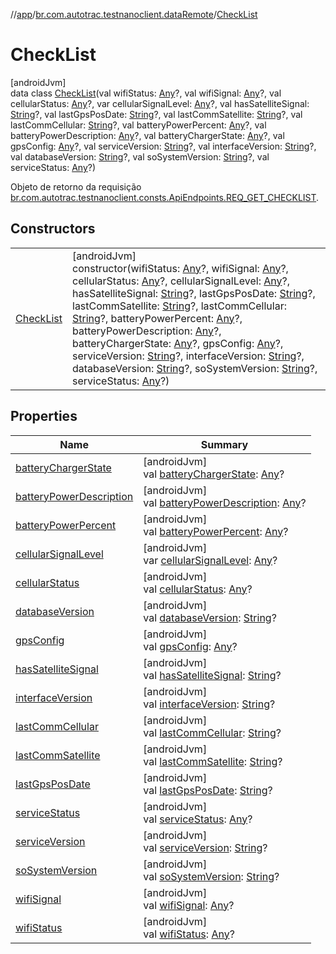 //[app](../../../index.md)/[br.com.autotrac.testnanoclient.dataRemote](../index.md)/[CheckList](index.md)

# CheckList

[androidJvm]\
data class [CheckList](index.md)(val wifiStatus: [Any](https://kotlinlang.org/api/latest/jvm/stdlib/kotlin/-any/index.html)?, val wifiSignal: [Any](https://kotlinlang.org/api/latest/jvm/stdlib/kotlin/-any/index.html)?, val cellularStatus: [Any](https://kotlinlang.org/api/latest/jvm/stdlib/kotlin/-any/index.html)?, var cellularSignalLevel: [Any](https://kotlinlang.org/api/latest/jvm/stdlib/kotlin/-any/index.html)?, val hasSatelliteSignal: [String](https://kotlinlang.org/api/latest/jvm/stdlib/kotlin/-string/index.html)?, val lastGpsPosDate: [String](https://kotlinlang.org/api/latest/jvm/stdlib/kotlin/-string/index.html)?, val lastCommSatellite: [String](https://kotlinlang.org/api/latest/jvm/stdlib/kotlin/-string/index.html)?, val lastCommCellular: [String](https://kotlinlang.org/api/latest/jvm/stdlib/kotlin/-string/index.html)?, val batteryPowerPercent: [Any](https://kotlinlang.org/api/latest/jvm/stdlib/kotlin/-any/index.html)?, val batteryPowerDescription: [Any](https://kotlinlang.org/api/latest/jvm/stdlib/kotlin/-any/index.html)?, val batteryChargerState: [Any](https://kotlinlang.org/api/latest/jvm/stdlib/kotlin/-any/index.html)?, val gpsConfig: [Any](https://kotlinlang.org/api/latest/jvm/stdlib/kotlin/-any/index.html)?, val serviceVersion: [String](https://kotlinlang.org/api/latest/jvm/stdlib/kotlin/-string/index.html)?, val interfaceVersion: [String](https://kotlinlang.org/api/latest/jvm/stdlib/kotlin/-string/index.html)?, val databaseVersion: [String](https://kotlinlang.org/api/latest/jvm/stdlib/kotlin/-string/index.html)?, val soSystemVersion: [String](https://kotlinlang.org/api/latest/jvm/stdlib/kotlin/-string/index.html)?, val serviceStatus: [Any](https://kotlinlang.org/api/latest/jvm/stdlib/kotlin/-any/index.html)?)

Objeto de retorno da requisição [br.com.autotrac.testnanoclient.consts.ApiEndpoints.REQ_GET_CHECKLIST](../../br.com.autotrac.testnanoclient.consts/-api-endpoints/-companion/-r-e-q_-g-e-t_-c-h-e-c-k-l-i-s-t.md).

## Constructors

| | |
|---|---|
| [CheckList](-check-list.md) | [androidJvm]<br>constructor(wifiStatus: [Any](https://kotlinlang.org/api/latest/jvm/stdlib/kotlin/-any/index.html)?, wifiSignal: [Any](https://kotlinlang.org/api/latest/jvm/stdlib/kotlin/-any/index.html)?, cellularStatus: [Any](https://kotlinlang.org/api/latest/jvm/stdlib/kotlin/-any/index.html)?, cellularSignalLevel: [Any](https://kotlinlang.org/api/latest/jvm/stdlib/kotlin/-any/index.html)?, hasSatelliteSignal: [String](https://kotlinlang.org/api/latest/jvm/stdlib/kotlin/-string/index.html)?, lastGpsPosDate: [String](https://kotlinlang.org/api/latest/jvm/stdlib/kotlin/-string/index.html)?, lastCommSatellite: [String](https://kotlinlang.org/api/latest/jvm/stdlib/kotlin/-string/index.html)?, lastCommCellular: [String](https://kotlinlang.org/api/latest/jvm/stdlib/kotlin/-string/index.html)?, batteryPowerPercent: [Any](https://kotlinlang.org/api/latest/jvm/stdlib/kotlin/-any/index.html)?, batteryPowerDescription: [Any](https://kotlinlang.org/api/latest/jvm/stdlib/kotlin/-any/index.html)?, batteryChargerState: [Any](https://kotlinlang.org/api/latest/jvm/stdlib/kotlin/-any/index.html)?, gpsConfig: [Any](https://kotlinlang.org/api/latest/jvm/stdlib/kotlin/-any/index.html)?, serviceVersion: [String](https://kotlinlang.org/api/latest/jvm/stdlib/kotlin/-string/index.html)?, interfaceVersion: [String](https://kotlinlang.org/api/latest/jvm/stdlib/kotlin/-string/index.html)?, databaseVersion: [String](https://kotlinlang.org/api/latest/jvm/stdlib/kotlin/-string/index.html)?, soSystemVersion: [String](https://kotlinlang.org/api/latest/jvm/stdlib/kotlin/-string/index.html)?, serviceStatus: [Any](https://kotlinlang.org/api/latest/jvm/stdlib/kotlin/-any/index.html)?) |

## Properties

| Name | Summary |
|---|---|
| [batteryChargerState](battery-charger-state.md) | [androidJvm]<br>val [batteryChargerState](battery-charger-state.md): [Any](https://kotlinlang.org/api/latest/jvm/stdlib/kotlin/-any/index.html)? |
| [batteryPowerDescription](battery-power-description.md) | [androidJvm]<br>val [batteryPowerDescription](battery-power-description.md): [Any](https://kotlinlang.org/api/latest/jvm/stdlib/kotlin/-any/index.html)? |
| [batteryPowerPercent](battery-power-percent.md) | [androidJvm]<br>val [batteryPowerPercent](battery-power-percent.md): [Any](https://kotlinlang.org/api/latest/jvm/stdlib/kotlin/-any/index.html)? |
| [cellularSignalLevel](cellular-signal-level.md) | [androidJvm]<br>var [cellularSignalLevel](cellular-signal-level.md): [Any](https://kotlinlang.org/api/latest/jvm/stdlib/kotlin/-any/index.html)? |
| [cellularStatus](cellular-status.md) | [androidJvm]<br>val [cellularStatus](cellular-status.md): [Any](https://kotlinlang.org/api/latest/jvm/stdlib/kotlin/-any/index.html)? |
| [databaseVersion](database-version.md) | [androidJvm]<br>val [databaseVersion](database-version.md): [String](https://kotlinlang.org/api/latest/jvm/stdlib/kotlin/-string/index.html)? |
| [gpsConfig](gps-config.md) | [androidJvm]<br>val [gpsConfig](gps-config.md): [Any](https://kotlinlang.org/api/latest/jvm/stdlib/kotlin/-any/index.html)? |
| [hasSatelliteSignal](has-satellite-signal.md) | [androidJvm]<br>val [hasSatelliteSignal](has-satellite-signal.md): [String](https://kotlinlang.org/api/latest/jvm/stdlib/kotlin/-string/index.html)? |
| [interfaceVersion](interface-version.md) | [androidJvm]<br>val [interfaceVersion](interface-version.md): [String](https://kotlinlang.org/api/latest/jvm/stdlib/kotlin/-string/index.html)? |
| [lastCommCellular](last-comm-cellular.md) | [androidJvm]<br>val [lastCommCellular](last-comm-cellular.md): [String](https://kotlinlang.org/api/latest/jvm/stdlib/kotlin/-string/index.html)? |
| [lastCommSatellite](last-comm-satellite.md) | [androidJvm]<br>val [lastCommSatellite](last-comm-satellite.md): [String](https://kotlinlang.org/api/latest/jvm/stdlib/kotlin/-string/index.html)? |
| [lastGpsPosDate](last-gps-pos-date.md) | [androidJvm]<br>val [lastGpsPosDate](last-gps-pos-date.md): [String](https://kotlinlang.org/api/latest/jvm/stdlib/kotlin/-string/index.html)? |
| [serviceStatus](service-status.md) | [androidJvm]<br>val [serviceStatus](service-status.md): [Any](https://kotlinlang.org/api/latest/jvm/stdlib/kotlin/-any/index.html)? |
| [serviceVersion](service-version.md) | [androidJvm]<br>val [serviceVersion](service-version.md): [String](https://kotlinlang.org/api/latest/jvm/stdlib/kotlin/-string/index.html)? |
| [soSystemVersion](so-system-version.md) | [androidJvm]<br>val [soSystemVersion](so-system-version.md): [String](https://kotlinlang.org/api/latest/jvm/stdlib/kotlin/-string/index.html)? |
| [wifiSignal](wifi-signal.md) | [androidJvm]<br>val [wifiSignal](wifi-signal.md): [Any](https://kotlinlang.org/api/latest/jvm/stdlib/kotlin/-any/index.html)? |
| [wifiStatus](wifi-status.md) | [androidJvm]<br>val [wifiStatus](wifi-status.md): [Any](https://kotlinlang.org/api/latest/jvm/stdlib/kotlin/-any/index.html)? |
